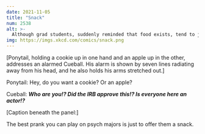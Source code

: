 ```yaml
---
date: 2021-11-05
title: "Snack"
num: 2538
alt: >-
  Although grad students, suddenly reminded that food exists, tend to just grab and devour both without further discussion.
img: https://imgs.xkcd.com/comics/snack.png
---
```

[Ponytail, holding a cookie up in one hand and an apple up in the other, addresses an alarmed Cueball. His alarm is shown by seven lines radiating away from his head, and he also holds his arms stretched out.]

Ponytail: Hey, do you want a cookie? Or an apple?

Cueball: ***Who are you!? Did the IRB approve this!? Is everyone here an actor!?***

[Caption beneath the panel:]

The best prank you can play on psych majors is just to offer them a snack.